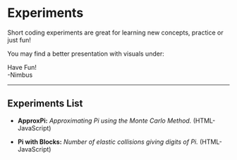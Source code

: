 # Experiments
Short coding experiments are great for 
learning new concepts, practice or just fun!

You may find a better presentation with visuals under: 

Have Fun!  
-Nimbus

---
## Experiments List

- **ApproxPi:** *Approximating Pi using the Monte Carlo Method.* (HTML-JavaScript)

- **Pi with Blocks:** *Number of elastic collisions giving digits of Pi.*  (HTML-JavaScript)
